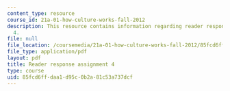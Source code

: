 ```yaml
---
content_type: resource
course_id: 21a-01-how-culture-works-fall-2012
description: This resource contains information regarding reader response assignment
  4.
file: null
file_location: /coursemedia/21a-01-how-culture-works-fall-2012/85fcd6ffdaa1d95c0b2a81c53a737dcf_MIT21A_01F12_assignment_4.pdf
file_type: application/pdf
layout: pdf
title: Reader response assignment 4
type: course
uid: 85fcd6ff-daa1-d95c-0b2a-81c53a737dcf
---
```

